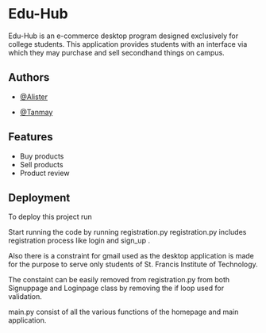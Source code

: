 
# Edu-Hub

Edu-Hub is an e-commerce desktop program designed exclusively for college students.
This application provides students with an interface via which they may purchase and sell secondhand things on campus.


## Authors

- [@Alister](https://www.github.com/Alister1210)

- [@Tanmay](https://www.github.com)


## Features

- Buy products
- Sell products
- Product review




## Deployment

To deploy this project run

Start running the code by running registration.py
registration.py includes registration process like login and sign_up .

Also there is a constraint for gmail used as the desktop application is made for the purpose to serve only students of St. Francis Institute of Technology.

The constaint can be easily removed from registration.py from both Signuppage and Loginpage class by removing the if loop used for validation.

main.py consist of all the various functions of the homepage and main application.


